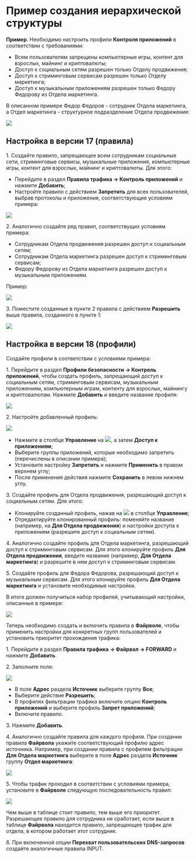 # Пример создания иерархической структуры

**Пример**. Необходимо настроить профили **Контроля приложений** в соответствии с требованиями:
* Всем пользователям запрещены компьютерные игры, контент для взрослых, майнинг и криптовалюты;
* Доступ к социальным сетям разрешен только Отделу продвижения;
* Доступ к стриминговым сервисам разрешен только Отделу маркетинга;
* Доступ к музыкальным приложениям разрешен только Федору Федорову из Отдела маркетинга.

В описанном примере Федор Федоров - сотрудник Отдела маркетинга, а Отдел маркетинга - структурное подразделение Отдела продвижения:

![](/.gitbook/assets/application-control10.png)

## Настройка в версии 17 (правила)

1\. Создайте правило, запрещающее всем сотрудникам социальные сети, стриминговые сервисы, музыкальные приложения, компьютерные игры, контент для взрослых, майнинг и криптовалюты. Для этого:

* Перейдите в раздел **Правила трафика -> Контроль приложений** и нажмите **Добавить**;
* Настройте правило с действием **Запретить** для всех пользователей, выбрав протоколы и приложения, соответствующие условиям примера:

![](/.gitbook/assets/application-control4.png)

2\. Аналогично создайте ряд правил, соответствущих условиям примера:

* Сотрудникам Отдела продвижения разрешен доступ к социальным сетям;
* Сотрудникам Отдела маркетинга разрешен доступ к стриминговым сервисам;
* Федору Федорову из Отдела маркетинга разрешен доступ к музыкальным приложениям.

Пример:

![](/.gitbook/assets/application-control9.png)

3\. Поместите созданные в пункте 2 правила с действием **Разрешить** выше правила, созданного в пункте 1:

![](/.gitbook/assets/application-control13.png)

## Настройка в версии 18 (профили)

Создайте профили в соответствии с условиями примера:

1\. Перейдите в раздел **Профили безопасности -> Контроль приложений**, чтобы создать профиль, запрещающий доступ к социальным сетям, стриминговым сервисам, музыкальным приложениям, компьютерным играм, контенту для взрослых, майнингу и криптовалютам. Нажмите **Добавить** и введите название профиля:

![](/.gitbook/assets/application-control11.png)

2\. Настройте добавленный профиль:

![](/.gitbook/assets/application-control12.png)

* Нажмите в столбце **Управление** на ![](/.gitbook/assets/icon-edit.png), а затем **Доступ к приложениям**;
* Выберите группы приложений, которые необходимо запретить (перечислены в описании примера);
* Установите настройку **Запретить** и нажмите **Применить** в правом верхнем углу;
* После применения действия нажмите **Сохранить** в левом нижнем углу.

3\. Создайте профиль для Отдела продвижения, разрешающий доступ к социальным сетям. Для этого:

* Клонируйте созданный профиль, нажав на ![](/.gitbook/assets/icon-copy.png) в столбце **Управление**;
* Отредактируйте клонированный профиль: поменяйте название (например, на **Для Отдела продвижения**) и настройки доступа к приложениям (разрешите доступ к социальным сетям).

4\. Аналогично создайте профиль для Отдела маркетинга, разрешающий доступ к стриминговым сервисам. Для этого клонируйте профиль **Для Отдела продвижения**, введите название (например, **Для Отдела маркетинга**) и разрешите в нем доступ к стриминговым сервисам.

5\. Создайте профиль для Федора Федорова, разрешающий доступ к музыкальным сервисам. Для этого клонируйте профиль **Для Отдела маркетинга** и установите необходимые настройки.

В итоге должен получиться набор профилей, учитывающий настройки, описанные в примере:

![](/.gitbook/assets/application-control14.png)

Теперь необходимо создать и включить правила в **Файрволе**, чтобы применить настройки для конкретных групп пользователей и установить приоритет прохождения трафика:

1\. Перейдите в раздел **Правила трафика -> Файрвол -> FORWARD** и нажмите **Добавить**.

2\. Заполните поля:

![](/.gitbook/assets/application-control15.png)

* В поле **Адрес** раздела **Источник** выберите группу **Все**;
* Выберите действие **Разрешить**;
* В профилях фильтрации трафика включите опцию **Контроль приложений** и выберите профиль **Запрет приложений**;
* Включите правило.

3\. Нажмите **Добавить**.

4\. Аналогично создайте правила для каждого профиля. При создании правила **Файрвола** укажите соответствующий профилю адрес источника. Например, при создании правила с профилем фильтрации **Для Отдела маркетинга** выберите в поле **Адрес** раздела **Источник** группу **Отдел маркетинга**:

![](/.gitbook/assets/application-control16.png)

5\. Чтобы трафик проходил в соответствии с условиями примера, установите в **Файрволе** следующую последовательность правил:

![](/.gitbook/assets/application-control18.png)

Чем выше в таблице стоит правило, тем выше его приоритет. \
Разрешающее правило для сотрудника не сработает, если выше в таблице **Файрвола** находится правило, запрещающее трафик для отдела, в котором работает этот сотрудник.

6\. При включенной опции **Перехват пользовательских DNS-запросов** создайте аналогичные правила INPUT.
